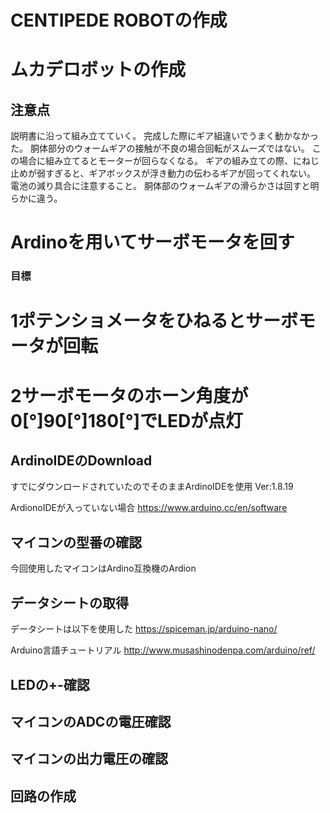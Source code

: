 # CENTIPEDE ROBOTの作成
# ムカデロボットの作成
## 注意点
説明書に沿って組み立てていく。
完成した際にギア組違いでうまく動かなかった。
胴体部分のウォームギアの接触が不良の場合回転がスムーズではない。
この場合に組み立てるとモーターが回らなくなる。
ギアの組み立ての際、にねじ止めが弱すぎると、ギアボックスが浮き動力の伝わるギアが回ってくれない。
電池の減り具合に注意すること。
胴体部のウォームギアの滑らかさは回すと明らかに違う。


# Ardinoを用いてサーボモータを回す
### 目標
# 1ポテンショメータをひねるとサーボモータが回転
# 2サーボモータのホーン角度が0[°]90[°]180[°]でLEDが点灯


## ArdinoIDEのDownload
すでにダウンロードされていたのでそのままArdinoIDEを使用
Ver:1.8.19

ArdionoIDEが入っていない場合
https://www.arduino.cc/en/software

## マイコンの型番の確認
今回使用したマイコンはArdino互換機のArdion
## データシートの取得
データシートは以下を使用した
https://spiceman.jp/arduino-nano/

Arduino言語チュートリアル
http://www.musashinodenpa.com/arduino/ref/

## LEDの+-確認
## マイコンのADCの電圧確認
## マイコンの出力電圧の確認
## 回路の作成
